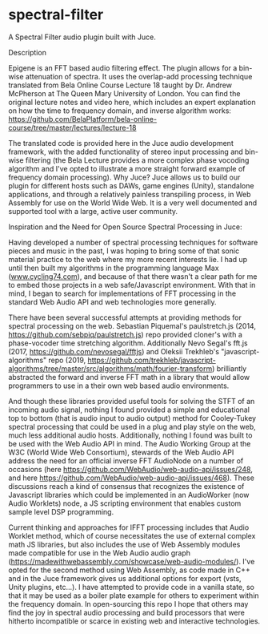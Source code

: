 # spectral-filter
A Spectral Filter audio plugin built with Juce.

Description

Epigene is an FFT based audio filtering effect. The plugin allows for a bin-wise attenuation of spectra. It uses the overlap-add processing technique translated from Bela Online Course Lecture 18 taught by Dr. Andrew McPherson at The Queen Mary University of London. You can find the original lecture notes and video here, which includes an expert explanation on how the time to frequency domain, and inverse algorithm works: https://github.com/BelaPlatform/bela-online-course/tree/master/lectures/lecture-18

The translated code is provided here in the Juce audio development framework, with the added functionality of stereo input processing and bin-wise filtering (the Bela Lecture provides a more complex phase vocoding algorithm and I've opted to illustrate a more straight forward example of frequency domain processing). Why Juce? Juce allows us to build our plugin for different hosts such as DAWs, game engines (Unity), standalone applications, and through a relatively painless transpiling process, in Web Assembly for use on the World Wide Web. It is a very well documented and supported tool with a large, active user community.

Inspiration and the Need for Open Source Spectral Processing in Juce:

Having developed a number of spectral processing techniques for software pieces and music in the past, I was hoping to bring some of that sonic material practice to the web where my more recent interests lie. I had up until then built my algorithms in the programming language Max (www.cycling74.com), and because of that there wasn't a clear path for me to embed those projects in a web safe/Javascript environment. With that in mind, I began to search for implementations of FFT processing in the standard Web Audio API and web technologies more generally. 

There have been several successful attempts at providing methods for spectral processing on the web. Sebastian Piquemal's paulstretch.js (2014, https://github.com/sebpiq/paulstretch.js) repo provided cloner's with a phase-vocoder time stretching algorithm. Additionally Nevo Segal's fft.js (2017, https://github.com/nevosegal/fftjs) and Oleksii Trekhleb's "javascript-algorithms" repo (2019, https://github.com/trekhleb/javascript-algorithms/tree/master/src/algorithms/math/fourier-transform) brilliantly abstracted the forward and inverse FFT math in a library that would allow programmers to use in a their own web based audio environments. 

And though these libraries provided useful tools for solving the STFT of an incoming audio signal, nothing I found provided a simple and educational top to bottom (that is audio input to audio output) method for Cooley-Tukey spectral processing that could be used in a plug and play style on the web, much less additional audio hosts. Additionally, nothing I found was built to be used with the Web Audio API in mind. The Audio Working Group at the W3C (World Wide Web Consortium), stewards of the Web Audio API address the need for an official inverse FFT AudioNode on a number of occasions (here https://github.com/WebAudio/web-audio-api/issues/248, and here https://github.com/WebAudio/web-audio-api/issues/468). These discussions reach a kind of consensus that recognizes the existence of Javascript libraries which could be implemented in an AudioWorker (now Audio Worklets) node, a JS scripting environment that enables custom sample level DSP programming. 

Current thinking and approaches for IFFT processing includes that Audio Worklet method, which of course necessitates the use of external complex math JS libraries, but also includes the use of Web Assembly modules made compatible for use in the Web Audio audio graph (https://madewithwebassembly.com/showcase/web-audio-modules/). I've opted for the second method using Web Assembly, as code made in C++ and in the Juce framework gives us additional options for export (vsts, Unity plugins, etc...). I have attempted to provide code in a vanilla state, so that it may be used as a boiler plate example for others to experiment within the frequency domain. In open-sourcing this repo I hope that others may find the joy in spectral audio processing and build processors that were hitherto incompatible or scarce in existing web and interactive technologies.
